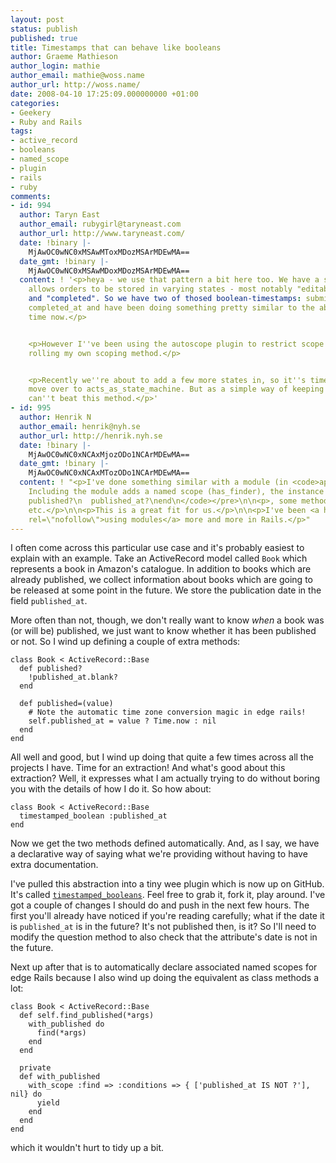 ```yaml
---
layout: post
status: publish
published: true
title: Timestamps that can behave like booleans
author: Graeme Mathieson
author_login: mathie
author_email: mathie@woss.name
author_url: http://woss.name/
date: 2008-04-10 17:25:09.000000000 +01:00
categories:
- Geekery
- Ruby and Rails
tags:
- active_record
- booleans
- named_scope
- plugin
- rails
- ruby
comments:
- id: 994
  author: Taryn East
  author_email: rubygirl@taryneast.com
  author_url: http://www.taryneast.com/
  date: !binary |-
    MjAwOC0wNC0xMSAwMToxMDozMSArMDEwMA==
  date_gmt: !binary |-
    MjAwOC0wNC0xMSAwMDoxMDozMSArMDEwMA==
  content: ! '<p>heya - we use that pattern a bit here too. We have a system that
    allows orders to be stored in varying states - most notably "editable", "submitted"
    and "completed". So we have two of thosed boolean-timestamps: submitted_at and
    completed_at and have been doing something pretty similar to the above for some
    time now.</p>


    <p>However I''ve been using the autoscope plugin to restrict scope rather than
    rolling my own scoping method.</p>


    <p>Recently we''re about to add a few more states in, so it''s time for us to
    move over to acts_as_state_machine. But as a simple way of keeping state - you
    can''t beat this method.</p>'
- id: 995
  author: Henrik N
  author_email: henrik@nyh.se
  author_url: http://henrik.nyh.se
  date: !binary |-
    MjAwOC0wNC0xNCAxMjozODo1NCArMDEwMA==
  date_gmt: !binary |-
    MjAwOC0wNC0xNCAxMTozODo1NCArMDEwMA==
  content: ! "<p>I've done something similar with a module (in <code>app/models/shared/publishable_model.rb</code>).
    Including the module adds a named scope (has_finder), the instance method</p>\n\n<pre><code>\ndef
    published?\n  published_at?\nend\n</code></pre>\n\n<p>, some methods to publish/unpublish
    etc.</p>\n\n<p>This is a great fit for us.</p>\n\n<p>I've been <a href=\"http://henrik.nyh.se/2008/02/rails-model-extensions\"
    rel=\"nofollow\">using modules</a> more and more in Rails.</p>"
---
```

I often come across this particular use case and it's probably easiest to
explain with an example. Take an ActiveRecord model called `Book` which
represents a book in Amazon's catalogue. In addition to books which are
already published, we collect information about books which are going to be
released at some point in the future. We store the publication date in the
field `published_at`.

More often than not, though, we don't really want to know *when* a book was
(or will be) published, we just want to know whether it has been published or
not.  So I wind up defining a couple of extra methods:

    class Book < ActiveRecord::Base
      def published?
        !published_at.blank?
      end

      def published=(value)
        # Note the automatic time zone conversion magic in edge rails!
        self.published_at = value ? Time.now : nil
      end
    end

All well and good, but I wind up doing that quite a few times across all the
projects I have. Time for an extraction! And what's good about this
extraction? Well, it expresses what I am actually trying to do without boring
you with the details of how I do it.  So how about:

    class Book < ActiveRecord::Base
      timestamped_boolean :published_at
    end

Now we get the two methods defined automatically. And, as I say, we have a
declarative way of saying what we're providing without having to have extra
documentation.

I've pulled this abstraction into a tiny wee plugin which is now up on GitHub.
It's called
[`timestamped_booleans`](http://github.com/rubaidh/timestamped_booleans). Feel
free to grab it, fork it, play around. I've got a couple of changes I should
do and push in the next few hours. The first you'll already have noticed if
you're reading carefully; what if the date it is `published_at` is in the
future? It's not published then, is it? So I'll need to modify the question
method to also check that the attribute's date is not in the future.

Next up after that is to automatically declare associated named scopes for
edge Rails because I also wind up doing the equivalent as class methods a lot:

    class Book < ActiveRecord::Base
      def self.find_published(*args)
        with_published do
          find(*args)
        end
      end

      private
      def with_published
        with_scope :find => :conditions => { ['published_at IS NOT ?'], nil} do
          yield
        end
      end
    end

which it wouldn't hurt to tidy up a bit.
